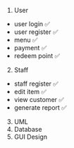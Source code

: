 1. User
- user login ✅
- user register ✅
- menu ✅
- payment ✅
- redeem point ✅

2. Staff
- staff register ✅
- edit item ✅
- view customer ✅
- generate report ✅

3. UML
4. Database
5. GUI Design
